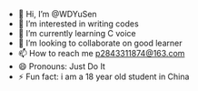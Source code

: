- 👋 Hi, I’m @WDYuSen
- 👀 I’m interested in writing codes
- 🌱 I’m currently learning C voice
- 💞️ I’m looking to collaborate on good learner
- 📫 How to reach me p2843311874@163.com
- 😄 Pronouns: Just Do It
- ⚡ Fun fact: i am a 18 year old student in China

<!---
WDYuSen/WDYuSen is a ✨ special ✨ repository because its `README.md` (this file) appears on your GitHub profile.
You can click the Preview link to take a look at your changes.
--->

